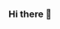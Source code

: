 ### Hi there 👋

<!--
**kosar726/kosar726** is a ✨ _special_ ✨ repository because its `README.md` (this file) appears on your GitHub profile.

<p align="center">I'm a backend developer and I try to become a better web developer every day, but what motivates me to learn and move forward is <b>Java Script!</b></p>
<h3>contact with me:</h3>
<p>
  <p align="left">
<a href="https://linkedin.com/in/kowsar-eivazi-910108208" target="blank"><img align="center" src="https://raw.githubusercontent.com/rahuldkjain/github-profile-readme-generator/master/src/images/icons/Social/linked-in-alt.svg" alt="sadafamininia" height="30" width="40" /></a>

</p>


### :hammer_and_wrench: Languages and Tools :

<div>
 
  <img src="https://github.com/devicons/devicon/blob/master/icons/bootstrap/bootstrap-original.svg" title="bootstrap" alt="bootstrap" width="40" height="40"/>&nbsp;
    <img src="https://github.com/devicons/devicon/blob/master/icons/sass/sass-original.svg" title="SCSS" alt="SCSS" width="40" height="40"/>&nbsp;
  <img src="https://github.com/devicons/devicon/blob/master/icons/css3/css3-original.svg"  title="CSS3" alt="CSS" width="40" height="40"/>&nbsp;
  <img src="https://github.com/devicons/devicon/blob/master/icons/html5/html5-original.svg" title="HTML5" alt="HTML" width="40" height="40"/>&nbsp;
    <img src="https://github.com/devicons/devicon/blob/master/icons/python/python-original.svg" title="Python" alt="Python" width="40" height="40"/>&nbsp;
<img src="https://github.com/devicons/devicon/blob/master/icons/javascript/javascript-original.svg" title="js" alt="js" width="40" height="40"/>&nbsp;
  <img src="https://github.com/devicons/devicon/blob/master/icons/nodejs/nodejs-original.svg" title="NodeJS" alt="NodeJS" width="40" height="40"/>&nbsp;
    <img src="https://github.com/devicons/devicon/blob/master/icons/express/express-original-wordmark.svg" title="express" alt="express" width="40" height="40"/>&nbsp;
        <img src="https://github.com/devicons/devicon/blob/master/icons/mongodb/mongodb-original-wordmark.svg" title="mongodb" alt="mongodb" width="40" height="40"/>&nbsp;
 <img src="https://github.com/devicons/devicon/blob/master/icons/mysql/mysql-original-wordmark.svg" title="mysql" alt="mysql" width="40" height="40"/>&nbsp;
  <img src="https://github.com/devicons/devicon/blob/master/icons/git/git-original.svg" title="Git" alt="Git" width="40" height="40"/>&nbsp;
</div>


### :fire: My Stats :

<p>
  <img align="left" src="https://github-readme-stats.vercel.app/api/top-langs/?username=hasanparasteh&theme=onedark"/>
  <img src="https://github-profile-trophy.vercel.app/?username=hasanparasteh&theme=onedark&row=1&column=4"/>
  <img src="http://github-readme-streak-stats.herokuapp.com?user=hasanparasteh&theme=onedark"/>
</p>


-->
